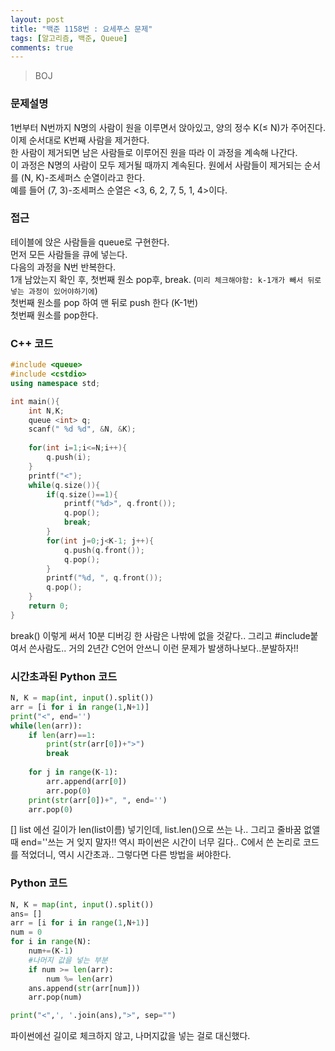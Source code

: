 ```yaml
---
layout: post
title: "백준 1158번 : 요세푸스 문제"
tags: [알고리즘, 백준, Queue]
comments: true
---
```

> BOJ  

### 문제설명  
1번부터 N번까지 N명의 사람이 원을 이루면서 앉아있고, 양의 정수 K(≤ N)가 주어진다. 이제 순서대로 K번째 사람을 제거한다.  
한 사람이 제거되면 남은 사람들로 이루어진 원을 따라 이 과정을 계속해 나간다.  
이 과정은 N명의 사람이 모두 제거될 때까지 계속된다. 원에서 사람들이 제거되는 순서를 (N, K)-조세퍼스 순열이라고 한다.  
예를 들어 (7, 3)-조세퍼스 순열은 <3, 6, 2, 7, 5, 1, 4>이다.  

### 접근  
테이블에 앉은 사람들을 queue로 구현한다.   
먼저 모든 사람들을 큐에 넣는다.   
다음의 과정을 N번 반복한다.   
    1개 남았는지 확인 후, 첫번째 원소 pop후, break. (`미리 체크해야함: k-1개가 빼서 뒤로 넣는 과정이 있어야하기에`)  
    첫번째 원소를 pop 하여 맨 뒤로 push 한다 (K-1번)    
    첫번째 원소를 pop한다.    

### C++ 코드  
~~~c++
#include <queue>
#include <cstdio>
using namespace std;

int main(){
    int N,K;
    queue <int> q;
    scanf(" %d %d", &N, &K);
    
    for(int i=1;i<=N;i++){
        q.push(i);
    }
    printf("<");
    while(q.size()){
        if(q.size()==1){
            printf("%d>", q.front());
            q.pop();
            break;
        }
        for(int j=0;j<K-1; j++){
            q.push(q.front());
            q.pop();
        }
        printf("%d, ", q.front());
        q.pop();
    }
    return 0;
}
~~~

break() 이렇게 써서 10분 디버깅 한 사람은 나밖에 없을 것같다.. 그리고 #include붙여서 쓴사람도.. 거의 2년간 C언어 안쓰니 이런 문제가 발생하나보다..분발하자!!

### 시간초과된 Python 코드
```python
N, K = map(int, input().split())
arr = [i for i in range(1,N+1)]
print("<", end='')
while(len(arr)):
    if len(arr)==1: 
        print(str(arr[0])+">")
        break
    
    for j in range(K-1):
        arr.append(arr[0])
        arr.pop(0)
    print(str(arr[0])+", ", end='')
    arr.pop(0)
```
[] list 에선 길이가 len(list이름) 넣기인데, list.len()으로 쓰는 나.. 그리고 줄바꿈 없앨때 end=''쓰는 거 잊지 말자!!
역시 파이썬은 시간이 너무 길다.. C에서 쓴 논리로 코드를 적었더니, 역시 시간초과.. 그렇다면 다른 방법을 써야한다.

### Python 코드
```python
N, K = map(int, input().split())
ans= []
arr = [i for i in range(1,N+1)] 
num = 0
for i in range(N):
    num+=(K-1)
    #나머지 값을 넣는 부분
    if num >= len(arr):
        num %= len(arr)
    ans.append(str(arr[num]))
    arr.pop(num)

print("<",', '.join(ans),">", sep="")

```
파이썬에선 길이로 체크하지 않고, 나머지값을 넣는 걸로 대신했다. 